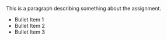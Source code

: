 This is a paragraph describing something about the assignment.

- Bullet Item 1
- Bullet Item 2
- Bullet Item 3
